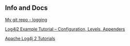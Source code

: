## Info and Docs
[My git repo - logging](https://github.com/annappa/logging)

[Log4j2 Example Tutorial – Configuration, Levels, Appenders](https://www.journaldev.com/7128/log4j2-example-tutorial-configuration-levels-appenders)

[Apache Log4j 2 Tutorials](https://mkyong.com/logging/apache-log4j-2-tutorials/)

